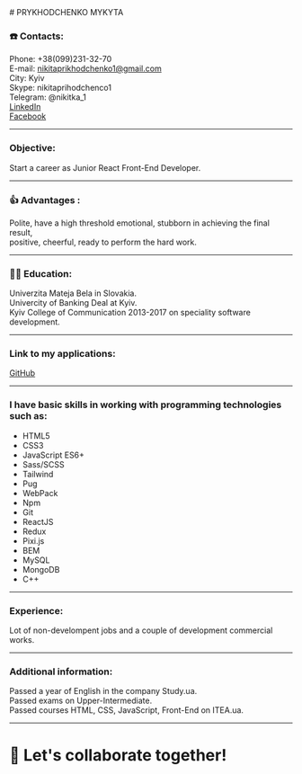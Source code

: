 <link rel="icon" href="https://user-images.githubusercontent.com/20564485/200140424-8fe7ebb5-03e1-40aa-abf7-e2498636081d.png
" type="image/icon type">
# PRYKHODCHENKO MYKYTA
  
### ☎️ Contacts:  
  
Phone:     +38(099)231-32-70  
E-mail:    nikitaprikhodchenko1@gmail.com  
City:      Kyiv  
Skype:     nikitaprihodchenco1  
Telegram:  @nikitka_1  
[LinkedIn](https://www.linkedin.com/in/mykytaprykhodchenko)  
[Facebook](https://facebook.com/mykyta.prykhodchenko)  

* * *   

### Objective:  
  
Start a career as Junior React Front-End Developer.  

* * *   

### 👍 Advantages :  
  
Polite, have a high threshold emotional, stubborn in achieving the final result,  
positive, cheerful, ready to perform the hard work.  

* * *   

### 👨‍🎓 Education:  
  
Univerzita Mateja Bela in Slovakia.  
Univercity of Banking Deal at Kyiv.  
Kyiv College of Communication 2013-2017 on speciality software development.  

* * *   

### Link to my applications:  
  
[GitHub](https://github.com/prykhodchenkomykyta)  

* * *   

### I have basic skills in working with programming technologies such as:  
  
* HTML5  
* CSS3  
* JavaScript ES6+  
* Sass/SCSS  
* Tailwind  
* Pug  
* WebPack  
* Npm  
* Git  
* ReactJS  
* Redux  
* Pixi.js  
* BEM  
* MySQL  
* MongoDB  
* С++  

* * *   

### Experience:  
  
Lot of non-develompent jobs and a couple of development commercial works.  

* * *   

### Additional information:  
  
Passed a year of English in the company Study.ua.  
Passed exams on Upper-Intermediate.  
Passed courses HTML, CSS, JavaScript, Front-End on ITEA.ua.  

* * *   

# 🤝 Let's collaborate together!
